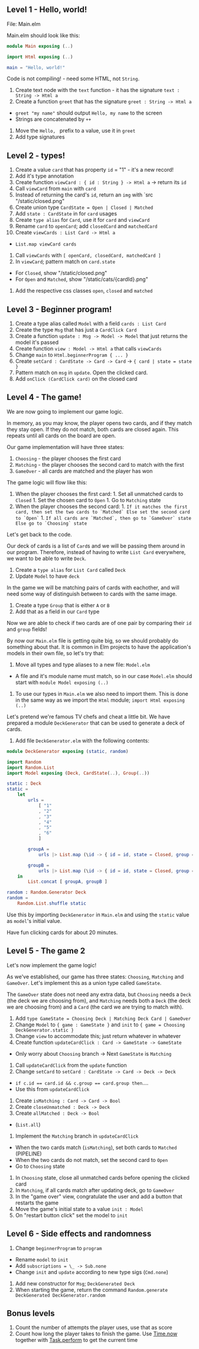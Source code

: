 ## Level 1 - Hello, world!
File: Main.elm

Main.elm should look like this:
```elm
module Main exposing (..)

import Html exposing (..)

main = "Hello, world!"
```

Code is not compiling! - need some HTML, not `String`.
1. Create text node with the `text` function - it has the signature `text : String -> Html a`
1. Create a function `greet` that has the signature `greet : String -> Html a`
  * `greet "my name"` should output `Hello, my name` to the screen
  * Strings are concatenated by `++`
1. Move the `Hello, ` prefix to a value, use it in `greet`
1. Add type signatures

## Level 2 - types!
1. Create a value `card` that has property `id` = "1" - it's a new record!
1. Add it's type annotation
1. Create function `viewCard : { id : String } -> Html a` -> return its `id`
1. Call `viewCard` from `main` with `card`
1. Instead of returning the card's `id`, return an `img` with `src "/static/closed.png"
1. Create union type `CardState = Open | Closed | Matched`
1. Add `state : CardState` in for `card` usages
1. Create `type alias` for `Card`, use it for `card` and `viewCard`
1. Rename `card` to `openCard`; add `closedCard` and `matchedCard`
1. Create `viewCards : List Card -> Html a`
  * `List.map viewCard cards`
1. Call `viewCards` with `[ openCard, closedCard, matchedCard ]`
1. In `viewCard`; pattern match on `card.state`
  * For `Closed`, show "/static/closed.png"
  * For `Open` and `Matched`, show "/static/cats/{cardId}.png"
1. Add the respective css classes `open`, `closed` and `matched`

## Level 3 - Beginner program!
1. Create a type alias called `Model` with a field `cards : List Card`
1. Create the type `Msg` that has just a `CardClick Card`
1. Create a function `update : Msg -> Model -> Model` that just returns the model it's passed
1. Create function `view : Model -> Html a` that calls `viewCards`
1. Change `main` to `Html.beginnerProgram { ... }`
1. Create `setCard : CardState -> Card -> Card` -> `{ card | state = state }`
1. Pattern match on `msg` in `update`. Open the clicked card.
1. Add `onClick (CardClick card)` on the closed card

## Level 4 - The game!

We are now going to implement our game logic.

In memory, as you may know, the player opens two cards, and if they match they stay open.
If they do not match, both cards are closed again.
This repeats until all cards on the board are open.

Our game implementation will have three states:
  1. `Choosing` - the player chooses the first card
  1. `Matching` - the player chooses the second card to match with the first
  1. `GameOver` - all cards are matched and the player has won

The game logic will flow like this:
  1. When the player chooses the first card:
    1. Set all unmatched cards to `Closed`
    1. Set the chosen card to `Open`
    1. Go to `Matching` state
  1. When the player chooses the second card:
    1. ```
    If it matches the first card, then set the two cards to `Matched`
    Else set the second card to `Open`
    ```
    1. ```
    If all cards are `Matched`, then go to `GameOver` state
    Else go to `Choosing` state
    ```

Let's get back to the code.

Our deck of cards is a list of `Card`s and we will be passing them around in our program.
Therefore, instead of having to write `List Card` everywhere, we want to be able to write `Deck`.
1. Create a `type alias` for `List Card` called `Deck`
1. Update `Model` to have `deck`

In the game we will be matching pairs of cards with eachother, and will need some way of distinguish between to cards with the same image.

1. Create a type `Group` that is either `A` or `B`
1. Add that as a field in our `Card` type

Now we are able to check if two cards are of one pair by comparing their `id` and `group` fields!

By now our `Main.elm` file is getting quite big, so we should probably do something about that.
It is common in Elm projects to have the application's models in their own file, so let's try that:
1. Move all types and type aliases to a new file: `Model.elm`
  * A file and it's module name must match, so in our case `Model.elm` should start with `module Model exposing (..)`
1. To use our types in `Main.elm` we also need to import them. This is done in the same way as we import the `Html` module; `import Html exposing (..)`


Let's pretend we're famous TV chefs and cheat a little bit. We have prepared a module `DeckGenerator` that can be used to generate a deck of cards.

1. Add file `DeckGenerator.elm` with the following contents:

```elm
module DeckGenerator exposing (static, random)

import Random
import Random.List
import Model exposing (Deck, CardState(..), Group(..))

static : Deck
static =
    let
        urls =
            [ "1"
            , "2"
            , "3"
            , "4"
            , "5"
            , "6"
            ]

        groupA =
            urls |> List.map (\id -> { id = id, state = Closed, group = A })

        groupB =
            urls |> List.map (\id -> { id = id, state = Closed, group = B })
    in
        List.concat [ groupA, groupB ]

random : Random.Generator Deck
random =
    Random.List.shuffle static
```

Use this by importing `DeckGenerator` in `Main.elm` and using the `static` value as `model`'s initial value.

Have fun clicking cards for about 20 minutes.


## Level 5 - The game 2

Let's now implement the game logic!

As we've established, our game has three states: `Choosing`, `Matching` and `GameOver`.
Let's implement this as a union type called `GameState`.

The `GameOver` state does not need any extra data, but `Choosing` needs a `Deck` (the deck we are choosing from), and `Matching` needs both a `Deck` (the deck we are choosing from) and a `Card` (the card we are trying to match with).

1. Add `type GameState = Choosing Deck | Matching Deck Card | GameOver`
1. Change `Model` to `{ game : GameState }` and `init` to `{ game = Choosing DeckGenerator.static }`
1. Change `view` to accommodate this; just return whatever in whatever
1. Create function `updateCardClick : Card -> GameState -> GameState`
  * Only worry about `Choosing` branch -> Next `GameState` is `Matching`
1. Call `updateCardClick` from the `update` function
1. Change `setCard` to `setCard : CardState -> Card -> Deck -> Deck`
  * `if c.id == card.id && c.group == card.group then`....
  * Use this from `updateCardClick`
1. Create `isMatching : Card -> Card -> Bool`
1. Create `closeUnmatched : Deck -> Deck`
1. Create `allMatched : Deck -> Bool`
  * (`List.all`)
1. Implement the `Matching` branch in `updateCardClick`
  * When the two cards match (`isMatching`), set both cards to `Matched` (PIPELINE)
  * When the two cards do not match, set the second card to `Open`
  * Go to `Choosing` state
1. In `Choosing` state, close all unmatched cards before opening the clicked card
1. In `Matching`, if all cards match after updating deck, go to `GameOver`
1. In the "game over" view, congratulate the user and add a button that restarts the game
1. Move the game's initial state to a value `init : Model`
1. On "restart button click" set the model to `init`

## Level 6 - Side effects and randomness
1. Change `beginnerProgram` to `program`
  * Rename `model` to `init`
  * Add `subscriptions = \_ -> Sub.none`
  * Change `init` and `update` according to new type sigs (`Cmd.none`)
1. Add new constructor for `Msg`; `DeckGenerated Deck`
1. When starting the game, return the command `Random.generate DeckGenerated DeckGenerator.random`


## Bonus levels
1. Count the number of attempts the player uses, use that as score
1. Count how long the player takes to finish the game. Use [Time.now](http://package.elm-lang.org/packages/elm-lang/core/5.1.1/Time#now) together with [Task.perform](http://package.elm-lang.org/packages/elm-lang/core/5.1.1/Task#perform) to get the current time
